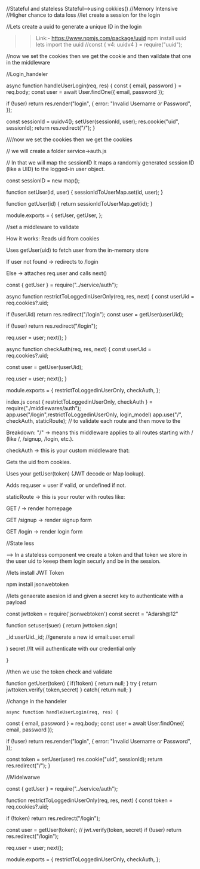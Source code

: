 //Stateful and stateless
Stateful-->using cokkies()
//Memory Intensive
//Higher chance to data loss
//let create a session for the login

//Lets create a uuid to generate a unique ID in the login 
>>Link:- https://www.npmjs.com/package/uuid
>>npm install uuid
>>lets import the uuid
//const { v4: uuidv4 } = require("uuid");




//now we set the cookies then we get the cookie and then vaildate that one in the middleware 

//Login_handeler

async function handleUserLogin(req, res) {
  const { email, password } = req.body;
  const user = await User.findOne({ email, password });

  if (!user)
    return res.render("login", {
      error: "Invalid Username or Password",
    });

  const sessionId = uuidv4();
  setUser(sessionId, user);
  res.cookie("uid", sessionId);
  return res.redirect("/");
}


////now we set the cookies then we get the cookies

// we will create a folder service->auth.js  

// In that we will map the sessionID 
It maps a randomly generated session ID (like a UID) to the logged-in user object.

const sessionID = new map();

function setUser(id, user) {
  sessionIdToUserMap.set(id, user);
}

function getUser(id) {
  return sessionIdToUserMap.get(id);
}

module.exports = {
  setUser,
  getUser,
};


//set a middleware to validate 

How it works:
Reads uid from cookies

Uses getUser(uid) to fetch user from the in-memory store

If user not found → redirects to /login

Else → attaches req.user and calls next()



const { getUser } = require("../service/auth");

async function restrictToLoggedinUserOnly(req, res, next) {
  const userUid = req.cookies?.uid;

  if (!userUid) return res.redirect("/login");
  const user = getUser(userUid);

  if (!user) return res.redirect("/login");

  req.user = user;
  next();
}

async function checkAuth(req, res, next) {
  const userUid = req.cookies?.uid;

  const user = getUser(userUid);

  req.user = user;
  next();
}

module.exports = {
  restrictToLoggedinUserOnly,
  checkAuth,
};


index.js
const { restrictToLoggedinUserOnly, checkAuth } = require("./middlewares/auth");
app.use("/login",restrictToLoggedinUserOnly, login_model)
app.use("/", checkAuth, staticRoute);  // to validate each route and then move to the 

Breakdown:
"/" → means this middleware applies to all routes starting with / (like /, /signup, /login, etc.).

checkAuth → this is your custom middleware that:

Gets the uid from cookies.

Uses your getUser(token) (JWT decode or Map lookup).

Adds req.user = user if valid, or undefined if not.

staticRoute → this is your router with routes like:

GET / → render homepage

GET /signup → render signup form

GET /login → render login form


//State less

--> In a stateless component we create a token and that token we store in the user uid to keeep them login securly and be in the session.

//lets install JWT Token

npm install jsonwebtoken

//lets genaerate asesion id and given a secret key to authenticate with a payload

const jwttoken = require('jsonwebtoken')
const secret = "Adarsh@12"

function setuser(suer)
{
   return jwttoken.sign(
   
   _id:userUid._id;  //generate a new id 
   email:user.email
   
   )
   secret  //It wiill authenticate with our credential only

}

//then we use the token check and validate 

function getUser(token)
{
     if(1token)
	 {
	    return null;
		}
		try
		{
		   return jwttoken.verify( token,secret)
		   }
		   catch{
		   return null;
		   }
		 



//change in the handeler 		 
		   
	async function handleUserLogin(req, res) {
  const { email, password } = req.body;
  const user = await User.findOne({ email, password });

  if (!user)
    return res.render("login", {
      error: "Invalid Username or Password",
    });

  const token = setUser(user)
  res.cookie("uid", sessionId);
  return res.redirect("/");
}


//Midelwarwe

const { getUser } = require("../service/auth");

function restrictToLoggedinUserOnly(req, res, next) {
  const token = req.cookies?.uid;

  if (!token) return res.redirect("/login");

  const user = getUser(token); // jwt.verify(token, secret)
  if (!user) return res.redirect("/login");

  req.user = user;
  next();

module.exports = {
  restrictToLoggedinUserOnly,
  checkAuth,
};